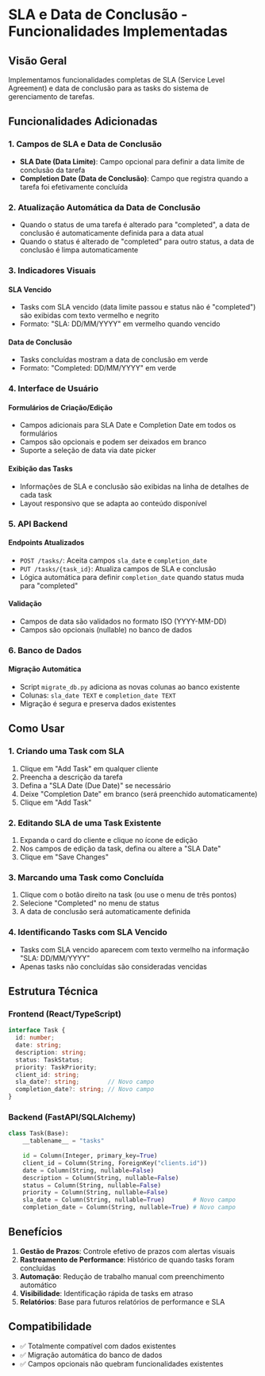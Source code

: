 # SLA e Data de Conclusão - Funcionalidades Implementadas

## Visão Geral

Implementamos funcionalidades completas de SLA (Service Level Agreement) e data de conclusão para as tasks do sistema de gerenciamento de tarefas.

## Funcionalidades Adicionadas

### 1. Campos de SLA e Data de Conclusão

- **SLA Date (Data Limite)**: Campo opcional para definir a data limite de conclusão da tarefa
- **Completion Date (Data de Conclusão)**: Campo que registra quando a tarefa foi efetivamente concluída

### 2. Atualização Automática da Data de Conclusão

- Quando o status de uma tarefa é alterado para "completed", a data de conclusão é automaticamente definida para a data atual
- Quando o status é alterado de "completed" para outro status, a data de conclusão é limpa automaticamente

### 3. Indicadores Visuais

#### SLA Vencido
- Tasks com SLA vencido (data limite passou e status não é "completed") são exibidas com texto vermelho e negrito
- Formato: "SLA: DD/MM/YYYY" em vermelho quando vencido

#### Data de Conclusão
- Tasks concluídas mostram a data de conclusão em verde
- Formato: "Completed: DD/MM/YYYY" em verde

### 4. Interface de Usuário

#### Formulários de Criação/Edição
- Campos adicionais para SLA Date e Completion Date em todos os formulários
- Campos são opcionais e podem ser deixados em branco
- Suporte a seleção de data via date picker

#### Exibição das Tasks
- Informações de SLA e conclusão são exibidas na linha de detalhes de cada task
- Layout responsivo que se adapta ao conteúdo disponível

### 5. API Backend

#### Endpoints Atualizados
- `POST /tasks/`: Aceita campos `sla_date` e `completion_date`
- `PUT /tasks/{task_id}`: Atualiza campos de SLA e conclusão
- Lógica automática para definir `completion_date` quando status muda para "completed"

#### Validação
- Campos de data são validados no formato ISO (YYYY-MM-DD)
- Campos são opcionais (nullable) no banco de dados

### 6. Banco de Dados

#### Migração Automática
- Script `migrate_db.py` adiciona as novas colunas ao banco existente
- Colunas: `sla_date TEXT` e `completion_date TEXT`
- Migração é segura e preserva dados existentes

## Como Usar

### 1. Criando uma Task com SLA

1. Clique em "Add Task" em qualquer cliente
2. Preencha a descrição da tarefa
3. Defina a "SLA Date (Due Date)" se necessário
4. Deixe "Completion Date" em branco (será preenchido automaticamente)
5. Clique em "Add Task"

### 2. Editando SLA de uma Task Existente

1. Expanda o card do cliente e clique no ícone de edição
2. Nos campos de edição da task, defina ou altere a "SLA Date"
3. Clique em "Save Changes"

### 3. Marcando uma Task como Concluída

1. Clique com o botão direito na task (ou use o menu de três pontos)
2. Selecione "Completed" no menu de status
3. A data de conclusão será automaticamente definida

### 4. Identificando Tasks com SLA Vencido

- Tasks com SLA vencido aparecem com texto vermelho na informação "SLA: DD/MM/YYYY"
- Apenas tasks não concluídas são consideradas vencidas

## Estrutura Técnica

### Frontend (React/TypeScript)
```typescript
interface Task {
  id: number;
  date: string;
  description: string;
  status: TaskStatus;
  priority: TaskPriority;
  client_id: string;
  sla_date?: string;        // Novo campo
  completion_date?: string; // Novo campo
}
```

### Backend (FastAPI/SQLAlchemy)
```python
class Task(Base):
    __tablename__ = "tasks"
    
    id = Column(Integer, primary_key=True)
    client_id = Column(String, ForeignKey("clients.id"))
    date = Column(String, nullable=False)
    description = Column(String, nullable=False)
    status = Column(String, nullable=False)
    priority = Column(String, nullable=False)
    sla_date = Column(String, nullable=True)        # Novo campo
    completion_date = Column(String, nullable=True) # Novo campo
```

## Benefícios

1. **Gestão de Prazos**: Controle efetivo de prazos com alertas visuais
2. **Rastreamento de Performance**: Histórico de quando tasks foram concluídas
3. **Automação**: Redução de trabalho manual com preenchimento automático
4. **Visibilidade**: Identificação rápida de tasks em atraso
5. **Relatórios**: Base para futuros relatórios de performance e SLA

## Compatibilidade

- ✅ Totalmente compatível com dados existentes
- ✅ Migração automática do banco de dados
- ✅ Campos opcionais não quebram funcionalidades existentes
 